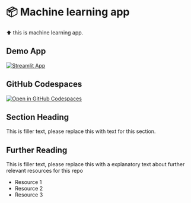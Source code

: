 # 📦 Machine learning app 

⬆️ this is machine learning app.
## Demo App

[![Streamlit App](https://static.streamlit.io/badges/streamlit_badge_black_white.svg)](https://Machine-Learning442.streamlit.app/)

## GitHub Codespaces

[![Open in GitHub Codespaces](https://github.com/codespaces/badge.svg)](https://codespaces.new/streamlit/app-starter-kit?quickstart=1)

## Section Heading

This is filler text, please replace this with text for this section.

## Further Reading

This is filler text, please replace this with a explanatory text about further relevant resources for this repo
- Resource 1
- Resource 2
- Resource 3
